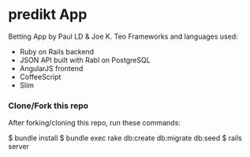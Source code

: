 predikt App
==========

Betting App by Paul LD & Joe K. Teo
Frameworks and languages used:

* Ruby on Rails backend
* JSON API built with Rabl on PostgreSQL
* AngularJS frontend
* CoffeeScript
* Slim


### Clone/Fork this repo

After forking/cloning this repo, run these commands:

  $ bundle install
  $ bundle exec rake db:create db:migrate db:seed
  $ rails server

